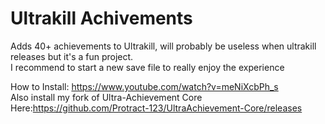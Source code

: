 # Ultrakill Achivements

Adds 40+ achievements to Ultrakill, will probably be useless when ultrakill releases but it's a fun project.
<br>I recommend to start a new save file to really enjoy the experience

How to Install:
https://www.youtube.com/watch?v=meNiXcbPh_s
<br>
Also install my fork of Ultra-Achievement Core Here:https://github.com/Protract-123/UltraAchievement-Core/releases
